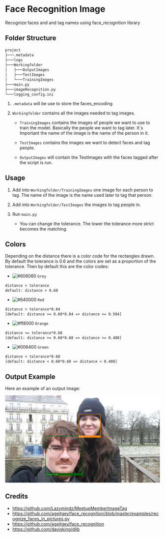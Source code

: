 # Face Recognition Image
Recognize faces and and tag names using face_recognition library

## Folder Structure

```
project
├───.metadata
├───logs
├───Workingfolder
│   ├───OutputImages
│   ├───TestImages
│   └───TrainingImages
├───main.py
├───imageRecognition.py
└───logging_config.ini
```

1. `.metadata` will be use to store the faces_encoding

2. `Workingfolder` contains all the images needed to tag images.

    - `TrainingImages` contains the images of people we want to use to train the model. Basically the people we want to tag later. It´s Important the name of the image is the name of the person in it. 

    - `TestImages` contains the images we want to detect faces and tag people. 

    - `OutputImages` will contain the TestImages with the faces tagged after the script is run.

## Usage 

1. Add into `Workingfolder/TrainingImages` one image for each person to tag. The name of the image is the name used later to tag that person. 

2. Add into `Workingfolder/TestImages` the images to tag people in. 

3. Run `main.py`
    - You can change the tolerance. The lower the tolerance more strict becomes the matching.  

## Colors

Depending on the distance there is a color code for the rectangles drawn. By default the tolerance is 0.6 and the colors are set as a proportion of the tolerance. Then by default this are the color codes:

- ![#606060](https://placehold.it/15/606060"/000000?text=+) `Grey`

```
distance > tolerance 
default: distance > 0.60
```

- ![#640000](https://placehold.it/15/640000"/000000?text=+) `Red`

```
distance > tolerance*0.84 
[default: distance >= 0.60*0.84 => distance >= 0.504]
```

- ![#ff8000](https://placehold.it/15/ff8000"/000000?text=+) `Orange`

```
distance >= tolerance*0.68
[default: distance >= 0.60*0.68 => distance >= 0.408]
```

- ![#006400](https://placehold.it/15/006400"/000000?text=+) `Green`

```
distance < tolerance*0.68
[default: distance < 0.60*0.68 => distance < 0.408]
```

## Output Example

Here an example of an output image:

![](https://github.com/denissearenas/face-recognition-image/blob/master/Workingfolder/OutputImages/test_01_20190331_193110.PNG?raw=true)


## Credits 
- https://github.com/Lazymindz/MeetupMemberImageTag
- https://github.com/ageitgey/face_recognition/blob/master/examples/recognize_faces_in_pictures.py
- https://github.com/ageitgey/face_recognition
- https://github.com/davisking/dlib



